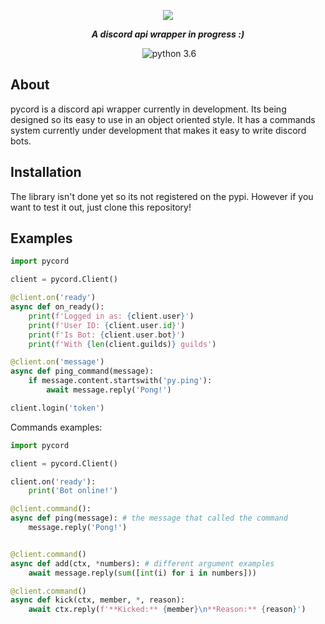 <div align="center">
        <p> <img src="https://i.imgur.com/SbFk45Y.png"/> </p>
        <p><i><b>A discord api wrapper in progress :)</b></i></p>
	<p> 
		<a href="https://discord.gg/pmQSbAd"><img src="https://discordapp.com/api/guilds/345787308282478592/embed.png" alt="" /></a>
		<img src="https://img.shields.io/badge/python-3.6-brightgreen.svg" alt="python 3.6" /></a>
	</p>
</div> 

## About
pycord is a discord api wrapper currently in development. Its being designed so its easy to use in an object oriented style. It has a commands system currently under development that makes it easy to write discord bots.

## Installation
The library isn't done yet so its not registered on the pypi. However if you want to test it out, just clone this repository!

## Examples

```py
import pycord

client = pycord.Client()

@client.on('ready')
async def on_ready():
    print(f'Logged in as: {client.user}')
    print(f'User ID: {client.user.id}')
    print(f'Is Bot: {client.user.bot}')
    print(f'With {len(client.guilds)} guilds')

@client.on('message')
async def ping_command(message):
    if message.content.startswith('py.ping'):
        await message.reply('Pong!')

client.login('token')
```

Commands examples:

```py
import pycord

client = pycord.Client()

client.on('ready'):
    print('Bot online!')

@client.command():
async def ping(message): # the message that called the command
    message.reply('Pong!')


@client.command() 
async def add(ctx, *numbers): # different argument examples
    await message.reply(sum([int(i) for i in numbers]))

@client.command()
async def kick(ctx, member, *, reason): 
    await ctx.reply(f'**Kicked:** {member}\n**Reason:** {reason}')

```

